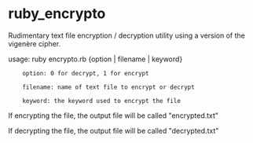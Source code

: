 # ruby_encrypto
Rudimentary text file encryption / decryption utility using a version of the vigenère cipher.

usage: ruby encrypto.rb {option | filename | keyword}
        
        option: 0 for decrypt, 1 for encrypt
        
        filename: name of text file to encrypt or decrypt
        
        keyword: the keyword used to encrypt the file

		
If encrypting the file, the output file will be called "encrypted.txt"

If decrypting the file, the output file will be called "decrypted.txt"